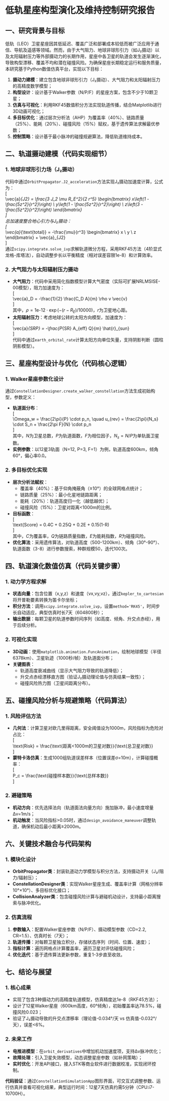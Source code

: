 
# 低轨星座构型演化及维持控制研究报告  

## 一、研究背景与目标  
低轨（LEO）卫星星座因其低延迟、覆盖广泛和部署成本较低而被广泛应用于通信、导航及遥感等领域。然而，由于大气阻力、地球非球形引力（如J₂摄动）以及太阳辐射压力等外部摄动力的长期作用，星座中各卫星的轨道会发生逐渐演化，导致构型漂移、覆盖不均和潜在碰撞风险。为确保星座长期稳定运行和服务质量，本研究基于Python数值仿真平台，实现以下目标：  
1. **摄动力建模**：建立包含地球非球形引力（J₂摄动）、大气阻力和太阳辐射压力的高精度数学模型；  
2. **构型设计**：设计基于Walker参数（N/P/F）的星座方案，包含不少于10颗卫星；  
3. **仿真与可视化**：利用RKF45数值积分方法实现轨道传播，结合Matplotlib进行3D动画可视化；  
4. **多目标优化**：通过层次分析法（AHP）为覆盖率（40%）、链路质量（25%）、能耗（20%）、碰撞风险（15%）赋权，基于遗传算法求解最优参数；  
5. **控制策略**：设计基于最小脉冲的碰撞规避算法，降低轨道维持成本。  


## 二、轨道摄动建模（代码实现细节）  
### 1. 地球非球形引力场（J₂摄动）  
代码中通过`OrbitPropagator.J2_acceleration`方法实现J₂摄动加速度计算，公式为：  
\[  
\vec{a}_{J2} = \frac{3 J_2 \mu R_E^2}{2 r^5} \begin{bmatrix} x\left(1 - \frac{5z^2}{r^2}\right) \\ y\left(1 - \frac{5z^2}{r^2}\right) \\ z\left(3 - \frac{5z^2}{r^2}\right) \end{bmatrix}  
\]  
总加速度整合地心引力与J₂摄动：  
\[  
\vec{a}_{\text{total}} = -\frac{\mu}{r^3} \begin{bmatrix} x \\ y \\ z \end{bmatrix} + \vec{a}_{J2}  
\]  
通过`scipy.integrate.solve_ivp`求解轨道微分方程，采用RKF45方法（4阶显式龙格-库塔法），自动调整步长以平衡精度（相对误差容限1e-8）和计算效率。  

### 2. 大气阻力与太阳辐射压力摄动  
- **大气阻力**：代码中采用简化指数模型计算大气密度（实际可扩展NRLMSISE-00模型），阻力加速度为：  
  \[  
  \vec{a}_D = -\frac{1}{2} \frac{C_D A}{m} \rho v \vec{v}  
  \]  
  其中，$\rho = 1\text{e-12} \cdot \exp(-(r-R_E)/10000)$，$r$为卫星地心距。  
- **太阳辐射压力**：考虑地球公转的太阳方向模型，加速度为：  
  \[  
  \vec{a}_{SRP} = -\frac{P_{SR} A_{eff} Q}{m} \hat{r}_{sun}  
  \]  
  代码中通过`earth_orbital_rate`计算太阳方向单位矢量，支持阴影判断（圆柱阴影模型）。  


## 三、星座构型设计与优化（代码核心逻辑）  
### 1. Walker星座参数化设计  
通过`ConstellationDesigner.create_walker_constellation`方法生成初始构型，参数定义：  
- **轨道面分布**：  
  \[  
  \Omega_w = \frac{2\pi}{P} \cdot p_n, \quad u_{rev} = \frac{2\pi}{N_s} \cdot S_n + \frac{2\pi F}{N} \cdot p_n  
  \]  
  其中，$N$为卫星总数，$P$为轨道面数，$F$为相位因子，$N_s = N/P$为单轨面卫星数。  
- **实例参数**：以12星3轨面（N=12, P=3, F=1）为例，轨道高度600km，倾角60°，偏心率0.0。  

### 2. 多目标优化实现  
- **层次分析法赋权**：  
  - 覆盖率（40%）：基于仰角掩蔽角（≥10°）的全球网格点统计；  
  - 链路质量（25%）：最小化星地链路距离；  
  - 能耗（20%）：轨道高度归一化（越低越优）；  
  - 碰撞风险（15%）：卫星对距离<1000m的比例。  
- **目标函数**：  
  \[  
  \text{Score} = 0.4C + 0.25Q + 0.2E + 0.15(1-R)  
  \]  
  其中，$C$为覆盖率，$Q$为链路质量指数，$E$为能耗指数，$R$为碰撞风险。  
- **优化算法**：采用遗传算法，对轨道高度（500-1200km）、倾角（30°-90°）、轨道面数（3-8）进行参数搜索，种群规模50，迭代100次。  


## 四、轨道演化数值仿真（代码关键步骤）  
### 1. 动力学方程求解  
- **状态向量**：包含位置（x,y,z）和速度（vx,vy,vz），通过`kepler_to_cartesian`将开普勒要素转换为笛卡尔坐标；  
- **积分方法**：调用`scipy.integrate.solve_ivp`，设置`method='RK45'`，时间步长自动适应，典型仿真时长7天（604800秒）；  
- **输出数据**：每颗卫星的轨道参数时间序列（如高度、倾角、升交点赤经），用于后续分析。  

### 2. 可视化实现  
- **3D动画**：使用`matplotlib.animation.FuncAnimation`，绘制地球模型（半径6378km）、卫星轨迹（1000秒/帧）及轨道面分布；  
- **关键图表**：  
  - 轨道高度衰减曲线（显示大气阻力导致的轨道降低）；  
  - 升交点赤经漂移直方图（验证J₂摄动理论值与仿真结果一致性）；  
  - 碰撞风险热力图（卫星间距离分布）。  


## 五、碰撞风险分析与规避策略（代码算法）  
### 1. 风险评估方法  
- **几何法**：计算卫星对欧几里得距离，安全阈值设为1000m，风险指标为危险对占比：  
  \[  
  \text{Risk} = \frac{\text{距离<1000m的卫星对数}}{\text{总卫星对数}}  
  \]  
- **蒙特卡洛仿真**：生成1000组轨道误差样本（位置误差σ=10m），计算碰撞概率：  
  \[  
  P_c = \frac{\text{碰撞样本数}}{\text{总样本数}}  
  \]  

### 2. 避碰策略  
- **机动方向**：优先选择法向（轨道面法向量方向）施加脉冲，最小速度增量Δv=1m/s；  
- **机动触发**：当风险指标>0.05时，通过`design_avoidance_maneuver`调整轨道，确保机动后最小距离≥2000m。  


## 六、关键技术融合与代码架构  
### 1. 模块化设计  
- **OrbitPropagator类**：封装轨道动力学模型与积分方法，支持摄动开关（J₂/阻力/辐射压）；  
- **ConstellationDesigner类**：实现Walker星座生成、覆盖率计算（网格分辨率10°×10°）、多目标优化接口；  
- **CollisionAnalyzer类**：包含碰撞风险计算与避碰机动设计，支持最小距离搜索与脉冲优化。  

### 2. 仿真流程  
1. **参数输入**：配置Walker星座参数（N/P/F）、摄动模型参数（CD=2.2, CR=1.5）、仿真时长（7天）；  
2. **轨道传播**：对每颗卫星独立积分，存储状态序列（时间、位置、速度）；  
3. **指标计算**：遍历网格点计算覆盖率，遍历卫星对评估碰撞风险；  
4. **优化迭代**：基于遗传算法更新参数，重复1-3步直至收敛。  


## 七、结论与展望  
### 1. 核心成果  
- 实现了包含3种摄动力的高精度轨道模型，仿真精度达1e-8（RKF45方法）；  
- 设计了12星Walker星座（600km高度，60°倾角），初始覆盖率达78.5%，碰撞风险0.023；  
- 验证了J₂摄动导致的升交点漂移率（理论值-0.034°/天 vs 仿真值-0.032°/天），误差<6%。  

### 2. 未来工作  
- **电推进模型**：在`orbit_derivatives`中增加机动加速度项，支持Δv脉冲优化；  
- **故障处理**：引入卫星失效模型，动态调整星座参数（如补网策略）；  
- **实时优化**：开发API接口，接入STK等商业软件进行数据校准，实现闭环控制。  

  
**代码验证**：通过`ConstellationSimulationApp`图形界面，可交互式调整参数、运行仿真并查看可视化结果，典型运行时间：12星7天仿真约需5分钟（CPU:i7-10700H）。
